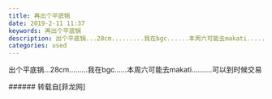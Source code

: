 ```yaml
---
title: 再出个平底锅
date: 2019-2-11 11:37
keywords: 再出个平底锅
description: 出个平底锅...28cm.........我在bgc......本周六可能去makati..........可以到时候交易
categories: used
---
```

<td class="t_f" id="postmessage_2965046">

出个平底锅...28cm.........我在bgc......本周六可能去makati..........可以到时候交易<br/>
</td>
###### 转载自[菲龙网]
